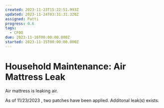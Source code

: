 ```yaml
---
created: 2023-11-23T15:22:51.993Z
updated: 2023-11-24T03:31:31.320Z
assigned: Patti
progress: 0.6
tags:
  - CFOO
due: 2023-11-16T00:00:00.000Z
started: 2023-11-15T00:00:00.000Z
---
```


# Household Maintenance: Air Mattress Leak

Air mattress is leaking air. 

As of 11/23/2023 , two patches have been applied. Additonal leak(s) exists.
